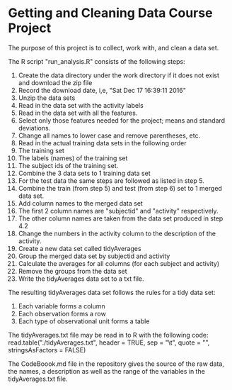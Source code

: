 # Getting and Cleaning Data Course Project

The purpose of this project is to collect, work with, and clean a data set.

The R script "run_analysis.R" consists of the following steps:

1. Create the data directory under the work directory if it does not exist and download the zip file
 1. Record the download date, i,e, "Sat Dec 17 16:39:11 2016" 
2. Unzip the data sets
3. Read in the data set with the activity labels
4. Read in the data set with all the features.
 1. Select only those features needed for the project; means and standard deviations.
 2. Change all names to lower case and remove parentheses, etc.
5. Read in the actual training data sets in the following order
 1. The training set
 2. The labels (names) of the training set
 3. The subject ids of the training set.
 4. Combine the 3 data sets to 1 training data set
6. For the test data the same steps are followed as listed in step 5.
7. Combine the train (from step 5) and test (from step 6) set to 1 merged data set.
8. Add column names to the merged data set
 1. The first 2 column names are "subjectid" and "activity" respectively.
 2. The other column names are taken from the data set produced in step 4.2
9. Change the numbers in the activity column to the description of the activity.
10. Create a new data set called tidyAverages
 1. Group the merged data set by subjectid and activity
 2. Calculate the averages for all columns (for each subject and activity)
 3. Remove the groups from the data set
 4. Write the tidyAverages data set to a txt file.

The resulting tidyAverages data set follows the rules for a tidy data set:
1. Each variable forms a column
2. Each observation forms a row
3. Each type of observational unit forms a table

The tidyAverages.txt file may be read in to R with the following code:
read.table("./tidyAverages.txt", header = TRUE, sep = "\t", quote = "", stringsAsFactors = FALSE)

The CodeBoook.md file in the repository gives the source of the raw data, the names, a description as well as the range of the variables in the tidyAverages.txt file.